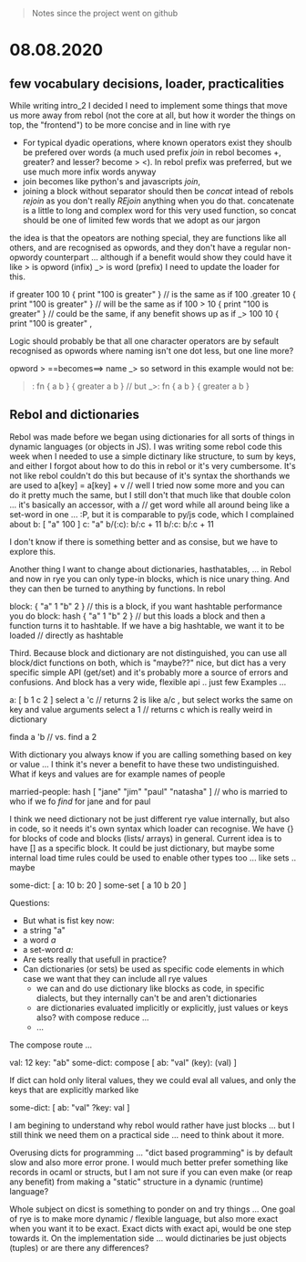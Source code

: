 > Notes since the project went on github

# 08.08.2020

## few vocabulary decisions, loader, practicalities

While writing intro_2 I decided I need to implement some things that move us more away from rebol (not the core at all, but how it worder the things on top, 
the "frontend") to be more concise and in line with rye 

 * For typical dyadic operations, where known operators exist they shoulb be prefered over words (a much used prefix _join_ in rebol becomes +, 
   greater? and lesser? become > <). In rebol prefix was preferred, but we use much more infix words anyway 
 * join becomes like python's and javascripts _join_, 
 * joining a block without separator should then be _concat_ intead of rebols _rejoin_ as you don't really _REjoin_ anything when you do that. 
   concatenate is a little to long and complex word for this very used function, so concat should be one of limited few words that we adopt as our jargon
   
the idea is that the opeators are nothing special, they are functions like all others, and are recognised as opwords, and they don't have a regular non-opwordy 
counterpart ... although if a benefit would show they could have it like > is opword (infix)  _> is word (prefix)
I need to update the loader for this.

  if greater 100 10 { print "100 is greater" }
  // is the same as 
  if 100 .greater 10 { print "100 is greater" }
  // will be the same as
  if 100 > 10 { print "100 is greater" }
  // could be the same, if any benefit shows up as
  if _> 100 10 { print "100 is greater" , 
  
Logic should probably be that all one character operators are by sefault recognised as opwords where naming isn't one dot less, but one line more?

  opword > ==becomes==> name _> so setword in this example would not be:
 
  >: fn { a b } { greater a b } // but
  _>: fn { a b } { greater a b }
  
## Rebol and dictionaries

Rebol was made before we began using dictionaries for all sorts of things in dynamic languages (or objects in JS). I was writing some rebol code this week
when I needed to use a simple dictinary like structure, to sum by keys, and either I forgot about how to do this in rebol or it's very cumbersome. It's not like
rebol couldn't do this but because of it's syntax the shorthands we are used to 
  a[key] = a[key] + v
  // well I tried now some more and you can do it pretty much the same, but I still don't that much like that double colon ... it's basically an accessor, with a 
  // get word while all around being like a set-word in one ... :P, but it is comparable to py/js code, which I complained about
  b: [ "a" 100 ]
  c: "a"
  b/(:c): b/:c + 11
  b/:c: b/:c + 11 

I don't know if there is something better and as consise, but we have to explore this.


Another thing I want to change about dictionaries, hasthatables, ... in Rebol and now in rye you can only type-in blocks, which is nice unary thing.
And they can then be turned to anything by functions. In rebol

  block: { "a" 1 "b" 2 } // this is a block, if you want hashtable performance you do
  block: hash { "a" 1 "b" 2 } // but this loads a block and then a function turns it to hashtable. If we have a big hashtable, we want it to be loaded
  // directly as hashtable

Third. Because block and dictionary are not distinguished, you can use all block/dict functions on both, which is "maybe??" nice, but dict has a very specific 
simple API (get/set) and it's probably more a source of errors and confusions. And block has a very wide, flexible api .. just few Examples ... 

  a: [ b 1 c 2 ]
  select a 'c // returns 2 is like a/c , but select works the same on key and value arguments
  select a 1 // returns c which is really weird in dictionary

  finda a 'b // vs. 
  find a 2

With dictionary you always know if you are calling something based on key or value ... I think it's never a benefit to have these two undistinguished. What if
keys and values are for example names of people 

  married-people: hash [ "jane" "jim" "paul" "natasha" ] // who is married to who if we fo _find_ for jane and for paul

I think we need dictionary not be just different rye value internally, but also in code, so it needs it's own syntax which loader can recognise. We have {}
for blocks of code and blocks (lists/ arrays) in general. Current idea is to have [] as a specific block. It could be just dictionary, but maybe some internal
load time rules could be used to enable other types too ... like sets .. maybe

  some-dict: [ a: 10 b: 20 ]
  some-set [ a 10 b 20 ] 
  
Questions: 
* But what is fist key now: 
 * a string "a"
 * a word _a_
 * a set-word _a:_
* Are sets really that usefull in practice?
* Can dictionaries (or sets) be used as specific code elements in which case we want that they can include all rye values
  * we can and do use dictionary like blocks as code, in specific dialects, but they internally can't be and aren't dictionaries
  * are dictionaries evaluated implicitly or explicitly, just values or keys also? with compose reduce ... 
  * ...
  
The compose route ...
  
  val: 12 key: "ab"
  some-dict: compose [ ab: "val" (key): (val) ]    
    
If dict can hold only literal values, they we could eval all values, and only the keys that are explicitly marked like
    
  some-dict: [ ab: "val" ?key: val ]
  
I am begining to understand why rebol would rather have just blocks ... but I still think we need them on a practical side ... need to think about it more.

Overusing dicts for programming ... "dict based programming" is by default slow and also more error prone. I would much better prefer something like records 
in ocaml or structs, but I am not sure if you can even make (or reap any benefit) from making a "static" structure in a dynamic (runtime) language?

Whole subject on dicst is something to ponder on and try things ... One goal of rye is to make more dynamic / flexible language, but also more exact when you 
want it to be exact. Exact dicts with exact api, would be one step towards it. On the implementation side ... would dictinaries be just objects (tuples) or 
are there any differences?


